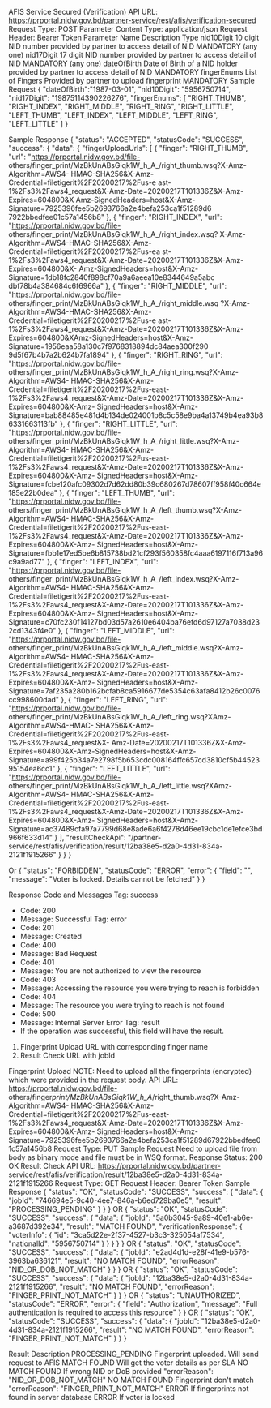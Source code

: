 AFIS Service Secured (Verification)
API URL: https://prportal.nidw.gov.bd/partner-service/rest/afis/verification-secured
Request Type: POST
Parameter Content Type: application/json
Request Header: Bearer Token
Parameter Name Description Type
nid10Digit 10 digit NID number provided by partner to
access detail of NID
MANDATORY
(any one)
nid17Digit 17 digit NID number provided by partner to
access detail of NID
MANDATORY
(any one)
dateOfBirth Date of Birth of a NID holder provided by
partner to access detail of NID MANDATORY
fingerEnums List of Fingers Provided by partner to upload
fingerprint MANDATORY
Sample Request
{
"dateOfBirth":"1987-03-01",
"nid10Digit": "5956750714",
"nid17Digit": "19875114390226276",
"fingerEnums":
[
"RIGHT_THUMB",
"RIGHT_INDEX",
"RIGHT_MIDDLE",
"RIGHT_RING",
"RIGHT_LITTLE",
"LEFT_THUMB",
"LEFT_INDEX",
"LEFT_MIDDLE",
"LEFT_RING",
"LEFT_LITTLE"
]
}

Sample Response
{
"status": "ACCEPTED",
"statusCode": "SUCCESS",
"success": {
"data": {
"fingerUploadUrls":
[
{
"finger": "RIGHT_THUMB",
"url": "https://prportal.nidw.gov.bd/file-
others/finger_print/MzBkUnABsGiqk1W_h_A_/right_thumb.wsq?X-Amz-Algorithm=AWS4-
HMAC-SHA256&X-Amz-Credential=filetigerit%2F20200217%2Fus-e
ast-1%2Fs3%2Faws4_request&X-Amz-Date=20200217T101336Z&X-Amz-Expires=604800&X
Amz-SignedHeaders=host&X-Amz-Signature=7925396fee5b2693766a2e4befa253ca1f51289d6
7922bbedfee01c57a1456b8"
},
{
"finger": "RIGHT_INDEX",
"url": "https://prportal.nidw.gov.bd/file-
others/finger_print/MzBkUnABsGiqk1W_h_A_/right_index.wsq?
X-Amz-Algorithm=AWS4-HMAC-SHA256&X-Amz-Credential=filetigerit%2F20200217%2Fus-ea
st-1%2Fs3%2Faws4_request&X-Amz-Date=20200217T101336Z&X-Amz-Expires=604800&X-
Amz-SignedHeaders=host&X-Amz-
Signature=1db18fc2840f898cf70a9a6aeea10e8344649a5abc
dbf78b4a384684c6f6966a"
},
{
"finger": "RIGHT_MIDDLE",
"url": "https://prportal.nidw.gov.bd/file-
others/finger_print/MzBkUnABsGiqk1W_h_A_/right_middle.wsq
?X-Amz-Algorithm=AWS4-HMAC-SHA256&X-Amz-Credential=filetigerit%2F20200217%2Fus-e
ast-1%2Fs3%2Faws4_request&X-Amz-Date=20200217T101336Z&X-Amz-
Expires=604800&XAmz-SignedHeaders=host&X-Amz-
Signature=1956eaa58a130c7f9768318894dc84aea300f290
9d5f67b4b7a2b624b7fa1894"
},
{
"finger": "RIGHT_RING",
"url": "https://prportal.nidw.gov.bd/file-
others/finger_print/MzBkUnABsGiqk1W_h_A_/right_ring.wsq?X-Amz-Algorithm=AWS4-
HMAC-SHA256&X-Amz-Credential=filetigerit%2F20200217%2Fus-east-
1%2Fs3%2Faws4_request&X-Amz-Date=20200217T101336Z&X-Amz-Expires=604800&X-Amz-
SignedHeaders=host&X-Amz-
Signature=bab88485e481d4b134de024001b8c5c58e9ba4a13749b4ea93b86331663113fb"
},
{
"finger": "RIGHT_LITTLE",
"url": "https://prportal.nidw.gov.bd/file-
others/finger_print/MzBkUnABsGiqk1W_h_A_/right_little.wsq?X-Amz-Algorithm=AWS4-
HMAC-SHA256&X-Amz-Credential=filetigerit%2F20200217%2Fus-east-
1%2Fs3%2Faws4_request&X-Amz-Date=20200217T101336Z&X-Amz-Expires=604800&X-Amz-
SignedHeaders=host&X-Amz-
Signature=fcbe120afc09302d7d62dd80b39c680267d78607ff958f40c664e185e22b0dea"
},
{
"finger": "LEFT_THUMB",
"url": "https://prportal.nidw.gov.bd/file-
others/finger_print/MzBkUnABsGiqk1W_h_A_/left_thumb.wsq?X-Amz-Algorithm=AWS4-
HMAC-SHA256&X-Amz-Credential=filetigerit%2F20200217%2Fus-east-
1%2Fs3%2Faws4_request&X-Amz-Date=20200217T101336Z&X-Amz-Expires=604800&X-Amz-
SignedHeaders=host&X-Amz-
Signature=fbb1e17ed5be6b815738bd21cf293f560358fc4aaa6197116f713a96c9a9ad77"
},
{
"finger": "LEFT_INDEX",
"url": "https://prportal.nidw.gov.bd/file-
others/finger_print/MzBkUnABsGiqk1W_h_A_/left_index.wsq?X-Amz-Algorithm=AWS4-
HMAC-SHA256&X-Amz-Credential=filetigerit%2F20200217%2Fus-east-
1%2Fs3%2Faws4_request&X-Amz-Date=20200217T101336Z&X-Amz-Expires=604800&X-Amz-
SignedHeaders=host&X-Amz-
Signature=c70fc230f14127bd03d57a2610e6404ba76efd6d97127a7038d232cd1343f4e0"
},
{
"finger": "LEFT_MIDDLE",
"url": "https://prportal.nidw.gov.bd/file-
others/finger_print/MzBkUnABsGiqk1W_h_A_/left_middle.wsq?X-Amz-Algorithm=AWS4-
HMAC-SHA256&X-Amz-Credential=filetigerit%2F20200217%2Fus-east-
1%2Fs3%2Faws4_request&X-Amz-Date=20200217T101336Z&X-Amz-Expires=604800&X-Amz-
SignedHeaders=host&X-Amz-
Signature=7af235a280b162bcfab8ca5916677de5354c63afa8412b26c0076cc998600dad"
},
{
"finger": "LEFT_RING",
"url": "https://prportal.nidw.gov.bd/file-
others/finger_print/MzBkUnABsGiqk1W_h_A_/left_ring.wsq?XAmz-Algorithm=AWS4-HMAC-
SHA256&X-Amz-Credential=filetigerit%2F20200217%2Fus-east-1%2Fs3%2Faws4_request&X-
Amz-Date=20200217T101336Z&X-Amz-Expires=604800&X-Amz-SignedHeaders=host&X-Amz-
Signature=a99f425b34a7e2798f5b653cdc008164ffc657cd3810cf5b4452395154ea6cc1"
},
{
"finger": "LEFT_LITTLE",
"url": "https://prportal.nidw.gov.bd/file-
others/finger_print/MzBkUnABsGiqk1W_h_A_/left_little.wsq?XAmz-Algorithm=AWS4-
HMAC-SHA256&X-Amz-Credential=filetigerit%2F20200217%2Fus-east-
1%2Fs3%2Faws4_request&X-Amz-Date=20200217T101336Z&X-Amz-Expires=604800&X-Amz-
SignedHeaders=host&X-Amz-Signature=ac37489cfa97a7799d68e8ade6a6f4278d46ee19cbc1de1efce3bd966f633d14"
}
],
"resultCheckApi":
"/partner-service/rest/afis/verification/result/12ba38e5-d2a0-4d31-834a-
2121f1915266"
}
}
}

Or
{
"status": "FORBIDDEN",
"statusCode": "ERROR",
"error": {
"field": "",
"message": "Voter is locked. Details cannot be fetched"
}
}

Response Code and Messages
Tag: success

- Code: 200
- Message: Successful
  Tag: error
- Code: 201
- Message: Created
- Code: 400
- Message: Bad Request
- Code: 401
- Message: You are not authorized to view the resource
- Code: 403
- Message: Accessing the resource you were trying to reach is forbidden
- Code: 404
- Message: The resource you were trying to reach is not found
- Code: 500
- Message: Internal Server Error
  Tag: result
- If the operation was successful, this field will have the result.

1. Fingerprint Upload URL with corresponding finger name
2. Result Check URL with jobId

Fingerprint Upload
NOTE: Need to upload all the fingerprints (encrypted) which were provided in the request
body.
API URL: https://prportal.nidw.gov.bd/file-
others/finger*print/MzBkUnABsGiqk1W_h_A*/right_thumb.wsq?X-Amz-Algorithm=AWS4-
HMAC-SHA256&X-Amz-Credential=filetigerit%2F20200217%2Fus-east-
1%2Fs3%2Faws4_request&X-Amz-Date=20200217T101336Z&X-Amz-Expires=604800&X-Amz-
SignedHeaders=host&X-Amz-
Signature=7925396fee5b2693766a2e4befa253ca1f51289d67922bbedfee01c57a1456b8
Request Type: PUT
Sample Request
Need to upload file from body as binary mode and file must be in WSQ format.
Response
Status: 200 OK
Result Check
API URL: https://prportal.nidw.gov.bd/partner-
service/rest/afis/verification/result/12ba38e5-d2a0-4d31-834a-2121f1915266
Request Type: GET
Request Header: Bearer Token
Sample Response
{
"status": "OK",
"statusCode": "SUCCESS",
"success": {
"data": {
"jobId": "746694e5-9c40-4ee7-846a-b6ed729ba0e5",
"result": "PROCESSING_PENDING"
}
}
}
OR
{
"status": "OK",
"statusCode": "SUCCESS",
"success": {
"data": {
"jobId": "5a0b3045-9a89-40e1-ab6e-a3687d392e34",
"result": "MATCH FOUND",
"verificationResponse": {
"voterInfo": {
"id": "3ca5d22e-2f37-4527-b3c3-325054af7534",
"nationalId": "5956750714"
}
}
}
}
}
OR
{
"status": "OK",
"statusCode": "SUCCESS",
"success": {
"data": {
"jobId": "e2ad4d1d-e28f-41e9-b576-3963ba636121",
"result": "NO MATCH FOUND",
"errorReason": "NID_OR_DOB_NOT_MATCH"
}
}
}
OR
{
"status": "OK",
"statusCode": "SUCCESS",
"success": {
"data": {
"jobId": "12ba38e5-d2a0-4d31-834a-2121f1915266",
"result": "NO MATCH FOUND",
"errorReason": "FINGER_PRINT_NOT_MATCH"
}
}
}
OR
{
"status": "UNAUTHORIZED",
"statusCode": "ERROR",
"error": {
"field": "Authorization",
"message": "Full authentication is required to access this resource"
}
}
OR
{
"status": "OK",
"statusCode": "SUCCESS",
"success": {
"data": {
"jobId": "12ba38e5-d2a0-4d31-834a-2121f1915266",
"result": "NO MATCH FOUND",
"errorReason": "FINGER_PRINT_NOT_MATCH"
}
}
}

Result Description
PROCESSING_PENDING Fingerprint uploaded. Will send request to AFIS
MATCH FOUND Will get the voter details as per SLA
NO MATCH FOUND If wrong NID or DoB provided
"errorReason": "NID_OR_DOB_NOT_MATCH"
NO MATCH FOUND Fingerprint don't match
"errorReason": "FINGER_PRINT_NOT_MATCH"
ERROR If fingerprints not found in server database
ERROR If voter is locked
